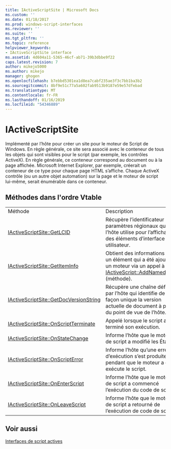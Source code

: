 ```yaml
---
title: IActiveScriptSite | Microsoft Docs
ms.custom: ''
ms.date: 01/18/2017
ms.prod: windows-script-interfaces
ms.reviewer: ''
ms.suite: ''
ms.tgt_pltfrm: ''
ms.topic: reference
helpviewer_keywords:
- IActiveScriptSite interface
ms.assetid: 4d604a11-5365-46cf-ab71-39b3dbbe9f22
caps.latest.revision: 7
author: mikejo5000
ms.author: mikejo
manager: ghogen
ms.openlocfilehash: b7ebbd5301ea1d8ea7cabf235ae3f3c7bb1ba3b2
ms.sourcegitcommit: 8bf9e51c77a5a602fab9513b9187e59e57dfebad
ms.translationtype: MT
ms.contentlocale: fr-FR
ms.lasthandoff: 01/16/2019
ms.locfileid: "54346889"
---
```

# <a name="iactivescriptsite"></a>IActiveScriptSite
Implémenté par l’hôte pour créer un site pour le moteur de Script de Windows. En règle générale, ce site sera associé avec le conteneur de tous les objets qui sont visibles pour le script (par exemple, les contrôles ActiveX). En règle générale, ce conteneur correspond au document ou à la page affichée. Microsoft Internet Explorer, par exemple, créerait un conteneur de ce type pour chaque page HTML s’affiche. Chaque ActiveX contrôle (ou un autre objet automation) sur la page et le moteur de script lui-même, serait énumérable dans ce conteneur.  
  
## <a name="methods-in-vtable-order"></a>Méthodes dans l'ordre Vtable  
  
|||  
|-|-|  
|Méthode|Description|  
|[IActiveScriptSite::GetLCID](../../winscript/reference/iactivescriptsite-getlcid.md)|Récupère l’identificateur de paramètres régionaux que l’hôte utilise pour l’affichage des éléments d’interface utilisateur.|  
|[IActiveScriptSite::GetItemInfo](../../winscript/reference/iactivescriptsite-getiteminfo.md)|Obtient des informations sur un élément qui a été ajouté à un moteur via un appel à la [IActiveScript::AddNamedItem](../../winscript/reference/iactivescript-addnameditem.md) (méthode).|  
|[IActiveScriptSite::GetDocVersionString](../../winscript/reference/iactivescriptsite-getdocversionstring.md)|Récupère une chaîne définie par l’hôte qui identifie de façon unique la version actuelle de document à partir du point de vue de l’hôte.|  
|[IActiveScriptSite::OnScriptTerminate](../../winscript/reference/iactivescriptsite-onscriptterminate.md)|Appelé lorsque le script a terminé son exécution.|  
|[IActiveScriptSite::OnStateChange](../../winscript/reference/iactivescriptsite-onstatechange.md)|Informe l’hôte que le moteur de script a modifié les États.|  
|[IActiveScriptSite::OnScriptError](../../winscript/reference/iactivescriptsite-onscripterror.md)|Informe l’hôte qu’une erreur d’exécution s’est produite pendant que le moteur a été exécute le script.|  
|[IActiveScriptSite::OnEnterScript](../../winscript/reference/iactivescriptsite-onenterscript.md)|Informe l’hôte que le moteur de script a commencé l’exécution du code de script.|  
|[IActiveScriptSite::OnLeaveScript](../../winscript/reference/iactivescriptsite-onleavescript.md)|Informe l’hôte que le moteur de script a retourné de l’exécution de code de script.|  
  
## <a name="see-also"></a>Voir aussi  
 [Interfaces de script actives](../../winscript/reference/active-script-interfaces.md)